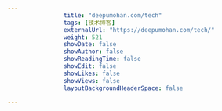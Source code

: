 ---
                title: "deepumohan.com/tech"
                tags: [技术博客]
                externalUrl: "https://deepumohan.com/tech/"
                weight: 521
                showDate: false
                showAuthor: false
                showReadingTime: false
                showEdit: false
                showLikes: false
                showViews: false
                layoutBackgroundHeaderSpace: false
                ---


